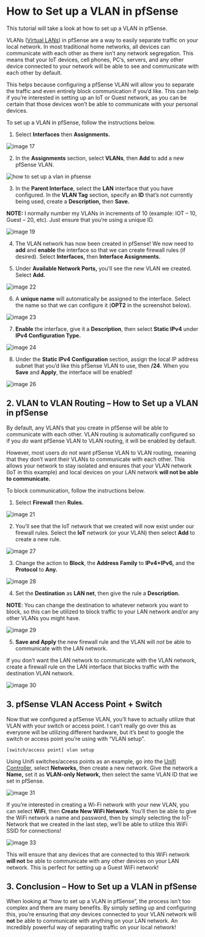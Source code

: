 
# How to Set up a VLAN in pfSense

This tutorial will take a look at how to set up a VLAN in pfSense.

VLANs ([Virtual LANs](https://docs.netgate.com/pfsense/en/latest/vlan/index.html)) in pfSense are a way to easily separate traffic on your local network. In most traditional home networks, all devices can communicate with each other as there isn’t any network segregation. This means that your IoT devices, cell phones, PC’s, servers, and any other device connected to your network will be able to see and communicate with each other by default.

This helps because configuring a pfSense VLAN will allow you to separate the traffic and even entirely block communication if you’d like. This can help if you’re interested in setting up an IoT or Guest network, as you can be certain that those devices won’t be able to communicate with your personal devices.

To set up a VLAN in pfSense, follow the instructions below.

1. Select **Interfaces** then **Assignments.**

![image 17](./img/image-17.png)

2. In the **Assignments** section, select **VLANs**, then **Add** to add a new pfSense VLAN.

![how to set up a vlan in pfsense](./img/image-18-1024x232.png)

3. In the **Parent Interface**, select the **LAN** interface that you have configured. In the **VLAN Tag** section, specify an **ID** that’s not currently being used, create a **Description,** then **Save.**

**NOTE:** I normally number my VLANs in increments of 10 (example: IOT – 10, Guest – 20, etc). Just ensure that you’re using a unique ID.

![image 19](./img/image-19.png)

4. The VLAN network has now been created in pfSense! We now need to **add** and **enable** the interface so that we can create firewall rules (if desired). Select **Interfaces,** then **Interface Assignments.**

5. Under **Available Network Ports,** you’ll see the new VLAN we created. Select **Add.**

![image 22](./img/image-22-1024x352.png)

6. A **unique name** will automatically be assigned to the interface. Select the name so that we can configure it (**OPT2** in the screenshot below).

![image 23](./img/image-23-1024x272.png)

7. **Enable** the interface, give it a **Description**, then select **Static IPv4** under **IPv4 Configuration Type.**

![image 24](./img/image-24-1024x504.png)

8. Under the **Static IPv4 Configuration** section, assign the local IP address subnet that you’d like this pfSense VLAN to use, then **/24**. When you **Save** and **Apply**, the interface will be enabled!

![image 26](./img/image-26-1024x491.png)

## 2. VLAN to VLAN Routing – How to Set up a VLAN in pfSense

By default, any VLAN’s that you create in pfSense will be able to communicate with each other. VLAN routing is automatically configured so if you _do_ want pfSense VLAN to VLAN routing, it will be enabled by default.

However, most users _do not_ want pfSense VLAN to VLAN routing, meaning that they don’t want their VLANs to communicate with each other. This allows your network to stay isolated and ensures that your VLAN network (IoT in this example) and local devices on your LAN network **will not be able to communicate.**

To block communication, follow the instructions below.

1. Select **Firewall** then **Rules.**

![image 21](./img/image-21.png)

2. You’ll see that the IoT network that we created will now exist under our firewall rules. Select the **IoT** network (or your VLAN) then select **Add** to create a new rule.

![image 27](./img/image-27-1024x321.png)

3. Change the action to **Block**, the **Address** **Family** to **IPv4+IPv6,** and the **Protocol** to **Any.**

![image 28](./img/image-28-1024x391.png)

4. Set the **Destination** as **LAN net**, then give the rule a **Description.**

**NOTE**: You can change the destination to whatever network you want to block, so this can be utilized to block traffic to your LAN network and/or any other VLANs you might have.

![image 29](./img/image-29-1024x439.png)

5. **Save and Apply** the new firewall rule and the VLAN will _not_ be able to communicate with the LAN network.

If you don’t want the LAN network to communicate with the VLAN network, create a firewall rule on the LAN interface that blocks traffic with the destination VLAN network.

![image 30](./img/image-30-1024x148.png)

## 3. pfSense VLAN Access Point + Switch

Now that we configured a pfSense VLAN, you’ll have to actually utilize that VLAN with your switch or access point. I can’t really go over this as everyone will be utilizing different hardware, but it’s best to google the switch or access point you’re using with “VLAN setup”.

```
[switch/access point] vlan setup
```

Using Unifi switches/access points as an example, go into the [Unifi Controller](https://www.wundertech.net/self-host-the-unifi-controller-on-a-synology-nas/), select **Networks,** then create a new network. Give the network a **Name,** set it as **VLAN-only Network,** then select the same VLAN ID that we set in pfSense.

![image 31](./img/image-31.png)

If you’re interested in creating a Wi-Fi network with your new VLAN, you can select **WiFi**, then **Create New WiFi Network**. You’ll then be able to give the WiFi network a name and password, then by simply selecting the IoT-Network that we created in the last step, we’ll be able to utilize this WiFi SSID for connections!

![image 33](./img/image-33.png)

This will ensure that any devices that are connected to this WiFi network **will not** be able to communicate with any other devices on your LAN network. This is perfect for setting up a Guest WiFi network!

## 3. Conclusion – How to Set up a VLAN in pfSense

When looking at “how to set up a VLAN in pfSense”, the process isn’t too complex and there are many benefits. By simply setting up and configuring this, you’re ensuring that _any_ devices connected to your VLAN network will **not** be able to communicate with anything on your LAN network. An incredibly powerful way of separating traffic on your local network!
